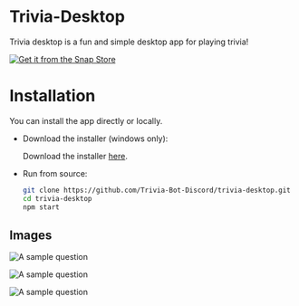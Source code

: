 # Trivia-Desktop

Trivia desktop is a fun and simple desktop app for playing trivia!

[![Get it from the Snap Store](https://snapcraft.io/static/images/badges/en/snap-store-black.svg)](https://snapcraft.io/trivia-desktop)

# Installation

You can install the app directly or locally.

- Download the installer (windows only):

  Download the installer [here](https://github.com/gubareve/trivia-desktop/releases).

- Run from source:

  ```sh
  git clone https://github.com/Trivia-Bot-Discord/trivia-desktop.git
  cd trivia-desktop
  npm start
  ```

## Images

![A sample question](https://i.imgur.com/ip90cMa.png)

![A sample question](https://i.imgur.com/8jbtC4q.png)

![A sample question](https://i.imgur.com/Ek7muno.png)
